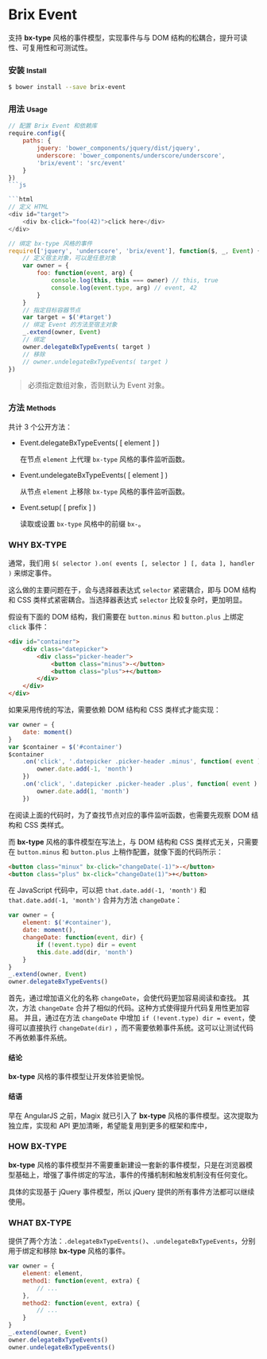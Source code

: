 # Brix Event

支持 **bx-type** 风格的事件模型，实现事件与与 DOM 结构的松耦合，提升可读性、可复用性和可测试性。

### 安装 <small>Install</small>

```sh
$ bower install --save brix-event
```

### 用法 <small>Usage</small>

```js
// 配置 Brix Event 和依赖库
require.config({
    paths: {
        jquery: 'bower_components/jquery/dist/jquery',
        underscore: 'bower_components/underscore/underscore',
        'brix/event': 'src/event'
    }
})
```js

```html
// 定义 HTML
<div id="target">
    <div bx-click="foo(42)">click here</div>
</div>
```

```js
// 绑定 bx-type 风格的事件
require(['jquery', 'underscore', 'brix/event'], function($, _, Event) {
    // 定义宿主对象，可以是任意对象
    var owner = {
        foo: function(event, arg) {
            console.log(this, this === owner) // this, true
            console.log(event.type, arg) // event, 42
        }
    }
    // 指定目标容器节点
    var target = $('#target')
    // 绑定 Event 的方法至宿主对象
    _.extend(owner, Event)
    // 绑定
    owner.delegateBxTypeEvents( target )
    // 移除
    // owner.undelegateBxTypeEvents( target )
})
```

> 必须指定数组对象，否则默认为 Event 对象。

### 方法 <small>Methods</small>

共计 3 个公开方法：

* Event.delegateBxTypeEvents( [ element ] )

    在节点 `element` 上代理 `bx-type` 风格的事件监听函数。

* Event.undelegateBxTypeEvents( [ element ] )

    从节点 `element` 上移除 `bx-type` 风格的事件监听函数。

* Event.setup( [ prefix ] )

    读取或设置 `bx-type` 风格中的前缀 `bx-`。

### WHY BX-TYPE

通常，我们用 `$( selector ).on( events [, selector ] [, data ], handler )` 来绑定事件。

这么做的主要问题在于，会与选择器表达式 `selector` 紧密耦合，即与 DOM 结构和 CSS 类样式紧密耦合。当选择器表达式 `selector` 比较复杂时，更加明显。

假设有下面的 DOM 结构，我们需要在 `button.minus` 和 `button.plus` 上绑定 `click` 事件：

```html
<div id="container">
    <div class="datepicker">
        <div class="picker-header">
            <button class="minus">-</button>
            <button class="plus">+</button>
        </div>
    </div>
</div>
```

如果采用传统的写法，需要依赖 DOM 结构和 CSS 类样式才能实现：

```js
var owner = {
    date: moment()
}
var $container = $('#container')
$container
    .on('click', '.datepicker .picker-header .minus', function( event ) {
        owner.date.add(-1, 'month')
    })
    .on('click', '.datepicker .picker-header .plus', function( event ) {
        owner.date.add(1, 'month')
    })
```

在阅读上面的代码时，为了查找节点对应的事件监听函数，也需要先观察 DOM 结构和 CSS 类样式。

而 **bx-type** 风格的事件模型在写法上，与 DOM 结构和 CSS 类样式无关，只需要在 `button.minus` 和 `button.plus` 上稍作配置，就像下面的代码所示：

```html
<button class="minux" bx-click="changeDate(-1)">-</button>
<button class="plus" bx-click="changeDate(1)">+</button>
```
在 JavaScript 代码中，可以把 `that.date.add(-1, 'month')` 和 `that.date.add(-1, 'month')` 合并为方法 `changeDate`：

```js
var owner = {
    element: $('#container'),
    date: moment(),
    changeDate: function(event, dir) {
        if (!event.type) dir = event
        this.date.add(dir, 'month')
    }
}
_.extend(owner, Event)
owner.delegateBxTypeEvents()
```

首先，通过增加语义化的名称 `changeDate`，会使代码更加容易阅读和查找。
其次，方法 `changeDate` 合并了相似的代码。这种方式使得提升代码复用性更加容易。
并且，通过在方法 `changeDate` 中增加 `if (!event.type) dir = event`，使得可以直接执行 `changeDate(dir)` ，而不需要依赖事件系统。这可以让测试代码不再依赖事件系统。

#### 结论

**bx-type** 风格的事件模型让开发体验更愉悦。

#### 结语

早在 AngularJS 之前，Magix 就已引入了 **bx-type** 风格的事件模型。这次提取为独立库，实现和 API 更加清晰，希望能复用到更多的框架和库中，

### HOW BX-TYPE

**bx-type** 风格的事件模型并不需要重新建设一套新的事件模型，只是在浏览器模型基础上，增强了事件绑定的写法，事件的传播机制和触发机制没有任何变化。

具体的实现基于 jQuery 事件模型，所以 jQuery 提供的所有事件方法都可以继续使用。

### WHAT BX-TYPE

提供了两个方法：`.delegateBxTypeEvents()`、`.undelegateBxTypeEvents`，分别用于绑定和移除 **bx-type** 风格的事件。

```js
var owner = {
    element: element,
    method1: function(event, extra) {
        // ...
    },
    method2: function(event, extra) {
        // ...
    }
}
_.extend(owner, Event)
owner.delegateBxTypeEvents()
owner.undelegateBxTypeEvents()
```